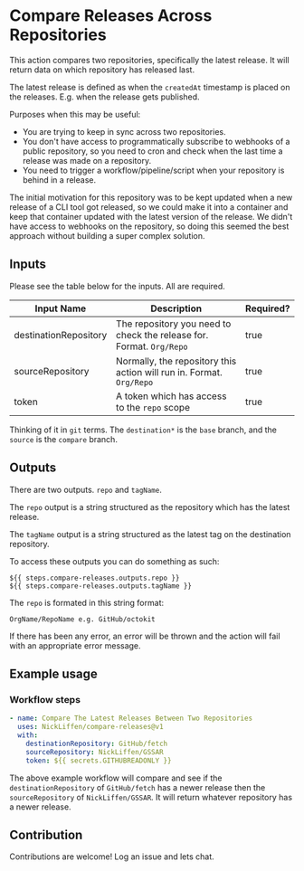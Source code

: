 # Compare Releases Across Repositories

This action compares two repositories, specifically the latest release. It will return data on which repository has released last. 

The latest release is defined as when the `createdAt` timestamp is placed on the releases. E.g. when the release gets published. 

Purposes when this may be useful:

- You are trying to keep in sync across two repositories. 
- You don't have access to programmatically subscribe to webhooks of a public repository, so you need to cron and check when the last time a release was made on a repository. 
- You need to trigger a workflow/pipeline/script when your repository is behind in a release.

The initial motivation for this repository was to be kept updated when a new release of a CLI tool got released, so we could make it into a container and keep that container updated with the latest version of the release. We didn't have access to webhooks on the repository, so doing this seemed the best approach without building a super complex solution. 

## Inputs

Please see the table below for the inputs. All are required.

| Input Name              | Description                                                            | Required? |
|-------------------------|------------------------------------------------------------------------|-----------|
| destinationRepository   | The repository you need to check the release for. Format. `Org/Repo`   | true      |
| sourceRepository        | Normally, the repository this action will run in. Format. `Org/Repo`   | true      |
| token                   | A token which has access to the `repo` scope                           | true      |


Thinking of it in `git` terms. The `destination*` is the `base` branch, and the `source` is the `compare` branch. 

## Outputs

There are two outputs. `repo` and `tagName`. 

The `repo` output is a string structured as the repository which has the latest release. 

The `tagName` output is a string structured as the latest tag on the destination repository.

To access these outputs you can do something as such: 

```
${{ steps.compare-releases.outputs.repo }}
${{ steps.compare-releases.outputs.tagName }}
```

The `repo` is formated in this string format:

```
OrgName/RepoName e.g. GitHub/octokit
```

If there has been any error, an error will be thrown and the action will fail with an appropriate error message. 

## Example usage

### Workflow steps

```yaml
- name: Compare The Latest Releases Between Two Repositories
  uses: NickLiffen/compare-releases@v1
  with:
    destinationRepository: GitHub/fetch
    sourceRepository: NickLiffen/GSSAR
    token: ${{ secrets.GITHUBREADONLY }}
```

The above example workflow will compare and see if the `destinationRepository` of `GitHub/fetch` has a newer release then the `sourceRepository` of `NickLiffen/GSSAR`. It will return whatever repository has a newer release. 

## Contribution

Contributions are welcome! Log an issue and lets chat.